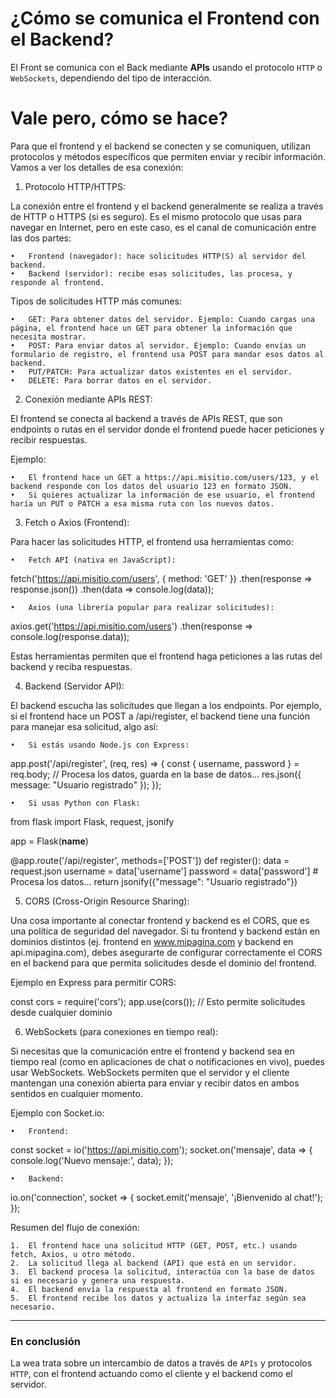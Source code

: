 
# ¿Cómo se comunica el Frontend con el Backend?

El Front se comunica con el Back mediante __APIs__ usando el protocolo `HTTP` o `WebSockets`, dependiendo del tipo de interacción.


# Vale pero, cómo se hace?

Para que el frontend y el backend se conecten y se comuniquen, utilizan protocolos y métodos específicos que permiten enviar y recibir información. Vamos a ver los detalles de esa conexión:

1. Protocolo HTTP/HTTPS:

La conexión entre el frontend y el backend generalmente se realiza a través de HTTP o HTTPS (si es seguro). Es el mismo protocolo que usas para navegar en Internet, pero en este caso, es el canal de comunicación entre las dos partes:

	•	Frontend (navegador): hace solicitudes HTTP(S) al servidor del backend.
	•	Backend (servidor): recibe esas solicitudes, las procesa, y responde al frontend.

Tipos de solicitudes HTTP más comunes:

	•	GET: Para obtener datos del servidor. Ejemplo: Cuando cargas una página, el frontend hace un GET para obtener la información que necesita mostrar.
	•	POST: Para enviar datos al servidor. Ejemplo: Cuando envías un formulario de registro, el frontend usa POST para mandar esos datos al backend.
	•	PUT/PATCH: Para actualizar datos existentes en el servidor.
	•	DELETE: Para borrar datos en el servidor.

2. Conexión mediante APIs REST:

El frontend se conecta al backend a través de APIs REST, que son endpoints o rutas en el servidor donde el frontend puede hacer peticiones y recibir respuestas.

Ejemplo:

	•	El frontend hace un GET a https://api.misitio.com/users/123, y el backend responde con los datos del usuario 123 en formato JSON.
	•	Si quieres actualizar la información de ese usuario, el frontend haría un PUT o PATCH a esa misma ruta con los nuevos datos.

3. Fetch o Axios (Frontend):

Para hacer las solicitudes HTTP, el frontend usa herramientas como:

	•	Fetch API (nativa en JavaScript):

fetch('https://api.misitio.com/users', {
    method: 'GET'
})
.then(response => response.json())
.then(data => console.log(data));


	•	Axios (una librería popular para realizar solicitudes):

axios.get('https://api.misitio.com/users')
  .then(response => console.log(response.data));



Estas herramientas permiten que el frontend haga peticiones a las rutas del backend y reciba respuestas.

4. Backend (Servidor API):

El backend escucha las solicitudes que llegan a los endpoints. Por ejemplo, si el frontend hace un POST a /api/register, el backend tiene una función para manejar esa solicitud, algo así:

	•	Si estás usando Node.js con Express:

app.post('/api/register', (req, res) => {
    const { username, password } = req.body;
    // Procesa los datos, guarda en la base de datos...
    res.json({ message: "Usuario registrado" });
});


	•	Si usas Python con Flask:

from flask import Flask, request, jsonify

app = Flask(__name__)

@app.route('/api/register', methods=['POST'])
def register():
    data = request.json
    username = data['username']
    password = data['password']
    # Procesa los datos...
    return jsonify({"message": "Usuario registrado"})



5. CORS (Cross-Origin Resource Sharing):

Una cosa importante al conectar frontend y backend es el CORS, que es una política de seguridad del navegador. Si tu frontend y backend están en dominios distintos (ej. frontend en www.mipagina.com y backend en api.mipagina.com), debes asegurarte de configurar correctamente el CORS en el backend para que permita solicitudes desde el dominio del frontend.

Ejemplo en Express para permitir CORS:

const cors = require('cors');
app.use(cors());  // Esto permite solicitudes desde cualquier dominio

6. WebSockets (para conexiones en tiempo real):

Si necesitas que la comunicación entre el frontend y backend sea en tiempo real (como en aplicaciones de chat o notificaciones en vivo), puedes usar WebSockets. WebSockets permiten que el servidor y el cliente mantengan una conexión abierta para enviar y recibir datos en ambos sentidos en cualquier momento.

Ejemplo con Socket.io:

	•	Frontend:

const socket = io('https://api.misitio.com');
socket.on('mensaje', data => {
    console.log('Nuevo mensaje:', data);
});


	•	Backend:

io.on('connection', socket => {
    socket.emit('mensaje', '¡Bienvenido al chat!');
});



Resumen del flujo de conexión:

	1.	El frontend hace una solicitud HTTP (GET, POST, etc.) usando fetch, Axios, u otro método.
	2.	La solicitud llega al backend (API) que está en un servidor.
	3.	El backend procesa la solicitud, interactúa con la base de datos si es necesario y genera una respuesta.
	4.	El backend envía la respuesta al frontend en formato JSON.
	5.	El frontend recibe los datos y actualiza la interfaz según sea necesario.

---

### En conclusión

La wea trata sobre un intercambio de datos a través de `APIs` y protocolos `HTTP`, con el frontend actuando como el cliente y el backend como el servidor. 
